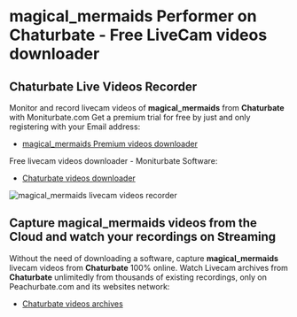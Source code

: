 # magical_mermaids Performer on Chaturbate - Free LiveCam videos downloader

## Chaturbate Live Videos Recorder

Monitor and record livecam videos of **magical_mermaids** from **Chaturbate** with Moniturbate.com
Get a premium trial for free by just and only registering with your Email address:
* [magical_mermaids Premium videos downloader](https://moniturbate.com/request-demo-licence-key.html)

Free livecam videos downloader - Moniturbate Software:
* [Chaturbate videos downloader](https://moniturbate.com/moniturbate-download-software.html)

![magical_mermaids livecam videos recorder](https://peachurnet.com/templates/moniturbate-software.png)


## Capture magical_mermaids videos from the Cloud and watch your recordings on Streaming

Without the need of downloading a software, capture **magical_mermaids** livecam videos from **Chaturbate** 100% online.
Watch Livecam archives from **Chaturbate** unlimitedly from thousands of existing recordings, only on Peachurbate.com and its websites network:
* [Chaturbate videos archives](https://peachurnet.com/)